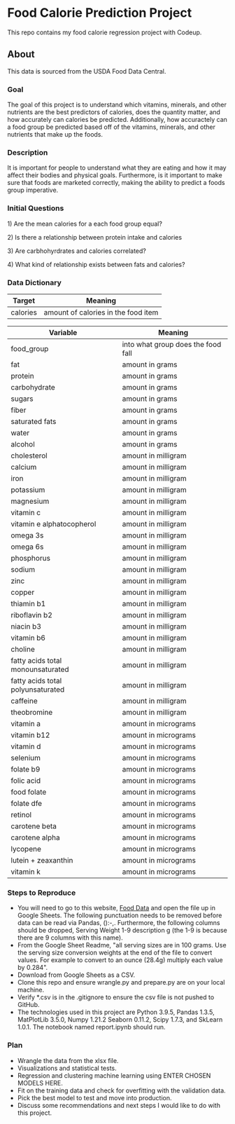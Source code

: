 # Food Calorie Prediction Project
This repo contains my food calorie regression project with Codeup.

## About
This data is sourced from the USDA Food Data Central.

### Goal
The goal of this project is to understand which vitamins, minerals, and other nutrients are the best predictors of calories, does the quantity matter, and how accurately can calories be predicted. Additionally, how accuractely can a food group be predicted based off of the vitamins, minerals, and other nutrients that make up the foods.

### Description
It is important for people to understand what they are eating and how it may affect their bodies and physical goals. Furthermore, is it important to make sure that foods are marketed correctly, making the ability to predict a foods group imperative.

### Initial Questions
<p>1) Are the mean calories for a each food group equal?</p>
<p>2) Is there a relationship between protein intake and calories</p>
<p>3) Are carbhohyrdrates and calories correlated?</p>
<p>4) What kind of relationship exists between fats and calories?</p>

### Data Dictionary
<table>
<thead><tr>
<th>Target</th>
<th>Meaning</th>
</tr>
</thead>
<tbody>
<tr>
<td>calories</td>
<td>amount of calories in the food item</td>
</tr>
</tbody>
</table>

<table>
<thead><tr>
<th>Variable</th>
<th>Meaning</th>
</tr>
</thead>
<tbody>
<tr>
<td>food_group</td>
<td>into what group does the food fall</td>
</tr>
<tr>
<td>fat</td>
<td>amount in grams</td>
</tr>
<tr>
<td>protein</td>
<td>amount in grams</td>
</tr>
<tr>
<td>carbohydrate</td>
<td>amount in grams</td>
</tr>
<tr>
<td>sugars</td>
<td>amount in grams</td>
</tr>
<tr>
<td>fiber</td>
<td>amount in grams</td>
</tr>
<tr>
<td>saturated fats</td>
<td>amount in grams</td>
</tr>
<tr>
<td>water</td>
<td>amount in grams</td>
</tr>
<tr>
<td>alcohol</td>
<td>amount in grams</td>
</tr>
<tr>
<td>cholesterol</td>
<td>amount in milligram</td>
</tr>
<tr>
<td>calcium</td>
<td>amount in milligram</td>
</tr>
<tr>
<td>iron</td>
<td>amount in milligram</td>
</tr>
<tr>
<td>potassium</td>
<td>amount in milligram</td>
</tr>
<tr>
<td>magnesium</td>
<td>amount in milligram</td>
</tr>
<tr>
<td>vitamin c</td>
<td>amount in milligram</td>
</tr>
<tr>
<td>vitamin e alphatocopherol</td>
<td>amount in milligram</td>
</tr>
<tr>
<td>omega 3s</td>
<td>amount in milligram</td>
</tr>
<tr>
<td>omega 6s</td>
<td>amount in milligram</td>
</tr>
<tr>
<td>phosphorus</td>
<td>amount in milligram</td>
</tr>
<tr>
<td>sodium</td>
<td>amount in milligram</td>
</tr>
<tr>
<td>zinc</td>
<td>amount in milligram</td>
</tr>
<tr>
<td>copper</td>
<td>amount in milligram</td>
</tr>
<tr>
<td>thiamin b1</td>
<td>amount in milligram</td>
</tr>
<tr>
<td>riboflavin b2</td>
<td>amount in milligram</td>
</tr>
<tr>
<td>niacin b3</td>
<td>amount in milligram</td>
</tr>
<tr>
<td>vitamin b6</td>
<td>amount in milligram</td>
</tr>
<tr>
<td>choline</td>
<td>amount in milligram</td>
</tr>
<tr>
<td>fatty acids total monounsaturated</td>
<td>amount in milligram</td>
</tr>
<tr>
<td>fatty acids total polyunsaturated</td>
<td>amount in milligram</td>
</tr>
<tr>
<td>caffeine</td>
<td>amount in milligram</td>
</tr>
<tr>
<td>theobromine</td>
<td>amount in milligram</td>
</tr>
<tr>
<td>vitamin a</td>
<td>amount in micrograms</td>
</tr>
<tr>
<td>vitamin b12</td>
<td>amount in micrograms</td>
</tr>
<tr>
<td>vitamin d</td>
<td>amount in micrograms</td>
</tr>
<tr>
<td>selenium</td>
<td>amount in micrograms</td>
</tr>
<tr>
<td>folate b9</td>
<td>amount in micrograms</td>
</tr>
<tr>
<td>folic acid</td>
<td>amount in micrograms</td>
</tr>
<tr>
<td>food folate</td>
<td>amount in micrograms</td>
</tr>
<tr>
<td>folate dfe</td>
<td>amount in micrograms</td>
</tr>
<tr>
<td>retinol</td>
<td>amount in micrograms</td>
</tr>
<tr>
<td>carotene beta</td>
<td>amount in micrograms</td>
</tr>
<tr>
<td>carotene alpha</td>
<td>amount in micrograms</td>
</tr>
<tr>
<td>lycopene</td>
<td>amount in micrograms</td>
</tr>
<tr>
<td>lutein + zeaxanthin</td>
<td>amount in micrograms</td>
</tr>
<tr>
<td>vitamin k</td>
<td>amount in micrograms</td>
</tr>
</tbody>
</table>

### Steps to Reproduce
- You will need to go to this website, <a href="https://tools.myfooddata.com/nutrition-facts-database-spreadsheet.php">Food Data</a> and open the file up in Google Sheets. The following punctuation needs to be removed before data can be read via Pandas, ():-,. Furthermore, the following columns should be dropped, Serving Weight 1-9 description g (the 1-9 is because there are 9 columns with this name).
- From the Google Sheet Readme, "all serving sizes are in 100 grams. Use the serving size conversion weights at the end of the file to convert values. For example to convert to an ounce (28.4g) multiply each value by 0.284".
- Download from Google Sheets as a CSV.
- Clone this repo and ensure wrangle.py and prepare.py are on your local machine.
- Verify *.csv is in the .gitignore to ensure the csv file is not pushed to GitHub.
- The technologies used in this project are Python 3.9.5, Pandas 1.3.5, MatPlotLib 3.5.0, Numpy 1.21.2 Seaborn 0.11.2, Scipy 1.7.3, and SkLearn 1.0.1. The notebook named report.ipynb should run.

### Plan
- Wrangle the data from the xlsx file.
- Visualizations and statistical tests.
- Regression and clustering machine learning using ENTER CHOSEN MODELS HERE.
- Fit on the training data and check for overfitting with the validation data.
- Pick the best model to test and move into production.
- Discuss some recommendations and next steps I would like to do with this project.